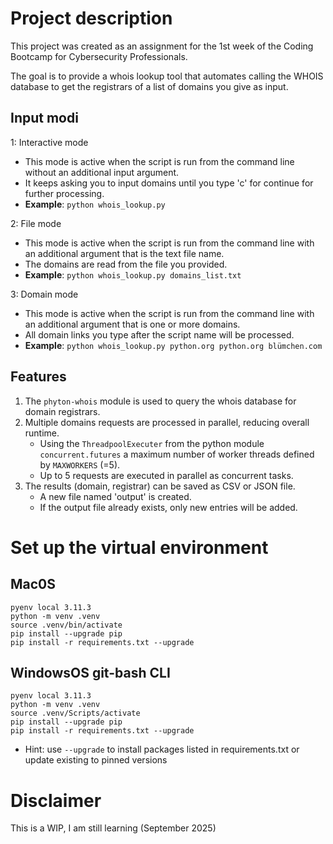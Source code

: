 # Project description
This project was created as an assignment for the 1st week of the Coding Bootcamp for Cybersecurity Professionals.</br>

The goal is to provide a whois lookup tool that automates calling the WHOIS database to get the registrars of a list of domains you give as input.

## Input modi

1: Interactive mode 
- This mode is active when the script is run from the command line without an additional input argument.
- It keeps asking you to input domains until you type 'c' for continue for further processing.
- **Example**: `python whois_lookup.py `

2: File mode 
- This mode is active when the script is run from the command line with an additional argument that is the text file name. 
- The domains are read from the file you provided.
- **Example**: `python whois_lookup.py domains_list.txt`

3: Domain mode
- This mode is active when the script is run from the command line with an additional argument that is one or more domains.
- All domain links you type after the script name will be processed.
- **Example**: `python whois_lookup.py python.org python.org blümchen.com`

## Features

1. The `phyton-whois` module is used to query the whois database for domain registrars.
2. Multiple domains requests are processed in parallel, reducing overall runtime.
    - Using the `ThreadpoolExecuter` from the python module `concurrent.futures` a maximum number of worker threads defined by `MAXWORKERS` (=5).
    - Up to 5 requests are executed in parallel as concurrent tasks.
3. The results (domain, registrar) can be saved as CSV or JSON file.
    - A new file named 'output' is created.
    - If the output file already exists, only new entries will be added.

# Set up the virtual environment

## Mac0S
```
pyenv local 3.11.3
python -m venv .venv
source .venv/bin/activate
pip install --upgrade pip
pip install -r requirements.txt --upgrade
```

## WindowsOS git-bash CLI

```
pyenv local 3.11.3
python -m venv .venv
source .venv/Scripts/activate
pip install --upgrade pip
pip install -r requirements.txt --upgrade
```

* Hint: use `--upgrade` to install packages listed in requirements.txt or update existing to pinned versions

# Disclaimer
This is a WIP, I am still learning (September 2025)